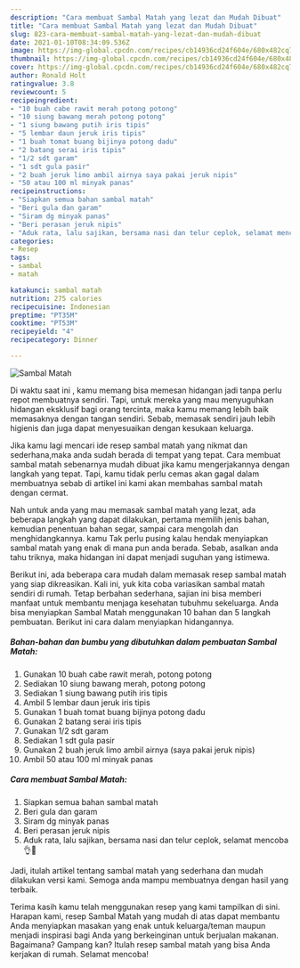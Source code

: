 ```yaml
---
description: "Cara membuat Sambal Matah yang lezat dan Mudah Dibuat"
title: "Cara membuat Sambal Matah yang lezat dan Mudah Dibuat"
slug: 823-cara-membuat-sambal-matah-yang-lezat-dan-mudah-dibuat
date: 2021-01-10T08:34:09.536Z
image: https://img-global.cpcdn.com/recipes/cb14936cd24f604e/680x482cq70/sambal-matah-foto-resep-utama.jpg
thumbnail: https://img-global.cpcdn.com/recipes/cb14936cd24f604e/680x482cq70/sambal-matah-foto-resep-utama.jpg
cover: https://img-global.cpcdn.com/recipes/cb14936cd24f604e/680x482cq70/sambal-matah-foto-resep-utama.jpg
author: Ronald Holt
ratingvalue: 3.8
reviewcount: 5
recipeingredient:
- "10 buah cabe rawit merah potong potong"
- "10 siung bawang merah potong potong"
- "1 siung bawang putih iris tipis"
- "5 lembar daun jeruk iris tipis"
- "1 buah tomat buang bijinya potong dadu"
- "2 batang serai iris tipis"
- "1/2 sdt garam"
- "1 sdt gula pasir"
- "2 buah jeruk limo ambil airnya saya pakai jeruk nipis"
- "50 atau 100 ml minyak panas"
recipeinstructions:
- "Siapkan semua bahan sambal matah"
- "Beri gula dan garam"
- "Siram dg minyak panas"
- "Beri perasan jeruk nipis"
- "Aduk rata, lalu sajikan, bersama nasi dan telur ceplok, selamat mencoba👌🤩"
categories:
- Resep
tags:
- sambal
- matah

katakunci: sambal matah 
nutrition: 275 calories
recipecuisine: Indonesian
preptime: "PT35M"
cooktime: "PT53M"
recipeyield: "4"
recipecategory: Dinner

---
```



![Sambal Matah](https://img-global.cpcdn.com/recipes/cb14936cd24f604e/680x482cq70/sambal-matah-foto-resep-utama.jpg)

Di waktu  saat ini , kamu memang bisa memesan hidangan jadi tanpa perlu repot membuatnya sendiri. Tapi, untuk mereka yang mau menyuguhkan hidangan eksklusif bagi orang tercinta, maka kamu memang lebih baik memasaknya dengan tangan sendiri. Sebab, memasak sendiri jauh lebih higienis dan juga dapat menyesuaikan dengan kesukaan keluarga.

Jika kamu lagi mencari ide resep sambal matah yang nikmat dan sederhana,maka anda sudah berada di tempat yang tepat. Cara membuat sambal matah  sebenarnya mudah dibuat jika kamu mengerjakannya dengan langkah yang tepat. Tapi, kamu tidak perlu cemas akan gagal dalam membuatnya 
sebab di artikel ini kami akan membahas sambal matah dengan cermat.  



Nah untuk anda yang mau memasak sambal matah yang lezat, ada beberapa langkah yang dapat dilakukan, pertama memilih jenis bahan, kemudian penentuan bahan segar, sampai cara mengolah dan menghidangkannya. kamu Tak perlu pusing kalau hendak menyiapkan sambal matah yang enak di mana pun anda berada. Sebab, asalkan anda  tahu triknya, maka hidangan ini dapat menjadi suguhan yang istimewa.

Berikut ini, ada beberapa cara mudah dalam memasak resep sambal matah yang siap dikreasikan. Kali ini, yuk kita coba variasikan sambal matah sendiri di rumah. Tetap berbahan sederhana, sajian ini bisa memberi manfaat untuk membantu menjaga kesehatan tubuhmu sekeluarga. Anda bisa menyiapkan Sambal Matah menggunakan 10 bahan dan 5 langkah pembuatan. Berikut ini cara dalam menyiapkan hidangannya.

<!--inarticleads1-->

##### Bahan-bahan dan bumbu yang dibutuhkan dalam pembuatan Sambal Matah:

1. Gunakan 10 buah cabe rawit merah, potong potong
1. Sediakan 10 siung bawang merah, potong potong
1. Sediakan 1 siung bawang putih iris tipis
1. Ambil 5 lembar daun jeruk iris tipis
1. Gunakan 1 buah tomat buang bijinya potong dadu
1. Gunakan 2 batang serai iris tipis
1. Gunakan 1/2 sdt garam
1. Sediakan 1 sdt gula pasir
1. Gunakan 2 buah jeruk limo ambil airnya (saya pakai jeruk nipis)
1. Ambil 50 atau 100 ml minyak panas




<!--inarticleads2-->

##### Cara membuat Sambal Matah:

1. Siapkan semua bahan sambal matah
1. Beri gula dan garam
1. Siram dg minyak panas
1. Beri perasan jeruk nipis
1. Aduk rata, lalu sajikan, bersama nasi dan telur ceplok, selamat mencoba👌🤩




Jadi, itulah artikel tentang  sambal matah  yang sederhana dan mudah dilakukan versi kami. Semoga anda mampu membuatnya dengan hasil yang terbaik. 

Terima kasih kamu telah menggunakan resep yang kami tampilkan di sini. Harapan kami, resep  Sambal Matah yang mudah di atas dapat membantu Anda menyiapkan masakan yang enak untuk keluarga/teman maupun menjadi inspirasi bagi Anda yang berkeinginan untuk berjualan makanan. Bagaimana? Gampang kan? Itulah resep sambal matah yang bisa Anda kerjakan di rumah. Selamat mencoba!

